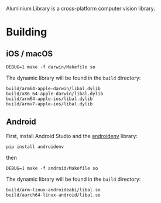 Aluminium Library is a cross-platform computer vision library.

# Building

## iOS / macOS

    DEBUG=1 make -f darwin/Makefile so

The dynamic library will be found in the `build` directory:

    build/arm64-apple-darwin/libal.dylib
    build/x86_64-apple-darwin/libal.dylib
    build/arm64-apple-ios/libal.dylib
    build/armv7-apple-ios/libal.dylib

## Android

First, install Android Studio and the [androidenv][] library:

    pip install androidenv

then

    DEBUG=1 make -f android/Makefile so

The dynamic library will be found in the `build` directory:

    build/arm-linux-androideabi/libal.so
    build/aarch64-linux-android/libal.so


[androidenv]: https://github.com/mansourmoufid/python-androidenv
